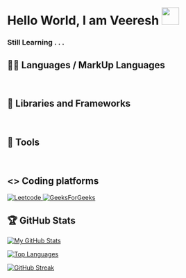 # Hello World, I am Veeresh <img src="https://raw.githubusercontent.com/iampavangandhi/iampavangandhi/master/gifs/Hi.gif" width="40px" height="40px">

### Still Learning . . . 

## 👨‍💻 Languages / MarkUp Languages

<a href=""><img alt="" src="https://img.shields.io/badge/Python-3776AB?style=for-the-badge&logo=python&logoColor=white" /></a>
<a href=""><img alt="" src="https://img.shields.io/badge/C-00599C?style=for-the-badge&logo=c&logoColor=white" /></a>
<a href=""><img alt="" src="https://img.shields.io/badge/HTML5-E34F26?style=for-the-badge&logo=html5&logoColor=white" /></a>
<a href=""><img alt="" src="https://img.shields.io/badge/CSS3-1572B6?style=for-the-badge&logo=css3&logoColor=white" /></a>
<a href=""><img alt="" src="https://img.shields.io/badge/C%2B%2B-00599C?style=for-the-badge&logo=c%2B%2B&logoColor=white" /></a>
<a href=""><img alt="" src="https://img.shields.io/badge/JavaScript-F7DF1E?style=for-the-badge&logo=javascript&logoColor=black" /></a>
<a href=""><img alt="" src="https://img.shields.io/badge/MySQL-00000F?style=for-the-badge&logo=mysql&logoColor=white" /></a>
<a href=""><img alt="" src="https://img.shields.io/badge/MongoDB-4EA94B?style=for-the-badge&logo=mongodb&logoColor=white" /></a>
<a href=""><img alt="" src="https://img.shields.io/badge/Shell_Script-121011?style=for-the-badge&logo=gnu-bash&logoColor=white" /></a>

## 🧰 Libraries and Frameworks

<a href=""><img alt="" src="https://img.shields.io/badge/Node.js-43853D?style=for-the-badge&logo=node.js&logoColor=white" /></a>
<a href=""><img alt="" src="https://img.shields.io/badge/Express.js-404D59?style=for-the-badge" /></a>
<a href=""><img alt="" src="https://img.shields.io/badge/React-20232A?style=for-the-badge&logo=react&logoColor=61DAFB" /></a>
<a href=""><img alt="" src="https://img.shields.io/badge/jQuery-0769AD?style=for-the-badge&logo=jquery&logoColor=white" /></a>
<a href=""><img alt="" src="https://img.shields.io/badge/ejs-0769AD?style=for-the-badge&logo=ejs&logoColor=white" /></a>
<a href=""><img alt="" src="https://img.shields.io/badge/Bootstrap-563D7C?style=for-the-badge&logo=bootstrap&logoColor=white" /></a>
<a href=""><img alt="" src="https://img.shields.io/badge/Tailwind_CSS-38B2AC?style=for-the-badge&logo=tailwind-css&logoColor=white" /></a>
<a href=""><img alt="" src="https://img.shields.io/badge/styled--components-DB7093?style=for-the-badge&logo=styled-components&logoColor=white" /></a>

## 🔧 Tools

<a href=""><img alt="" src="https://img.shields.io/badge/Git-F05032?style=for-the-badge&logo=git&logoColor=white" /></a>
<a href=""><img alt="" src="https://img.shields.io/badge/GitHub-100000?style=for-the-badge&logo=github&logoColor=white" /></a>
<a href=""><img alt="" src="https://img.shields.io/badge/Postman-FF6C37?style=for-the-badge&logo=Postman&logoColor=white" /></a>
<a href=""><img alt="" src="https://img.shields.io/badge/Heroku-430098?style=for-the-badge&logo=heroku&logoColor=white" /></a>
<a href=""><img alt="" src="https://img.shields.io/badge/Visual_Studio_Code-0078D4?style=for-the-badge&logo=visual%20studio%20code&logoColor=white" /></a>
<a href=""><img alt="" src="https://img.shields.io/badge/sublime_text-%23575757.svg?&style=for-the-badge&logo=sublime-text&logoColor=important" /></a>
<a href=""><img alt="" src="https://img.shields.io/badge/Repl.it-%230D101E.svg?style=for-the-badge&logo=replit&logoColor=white" /></a>
<a href=""><img alt="" src="https://img.shields.io/badge/Canva-%2300C4CC.svg?&style=for-the-badge&logo=Canva&logoColor=white" /></a>

## <> Coding platforms


<a href = "https://leetcode.com/Veeresh_1104/" ><img alt="Leetcode" src="https://img.shields.io/badge/-LeetCode-FFA116?style=for-the-badge&logo=LeetCode&logoColor=black"/> </a>
<a href = "https://auth.geeksforgeeks.org/user/veereshravi/profile" ><img alt="GeeksForGeeks" src="https://img.shields.io/badge/GeeksforGeeks-298D46?style=for-the-badge&logo=geeksforgeeks&logoColor=white"/> </a>

## 🏆 GitHub Stats

[![My GitHub Stats](https://github-readme-stats.vercel.app/api/?username=Veeresh-R-G&count_private=true&theme=vue-dark&hide_border=true&showicons=true)]()

[![Top Languages](https://github-readme-stats.vercel.app/api/top-langs/?username=Veeresh-R-G&layout=compact&show_icons=true&theme=vue-dark&hide_border=true)](https://github.com/DenverCoder1/github-readme-streak-stats)

[![GitHub Streak](https://github-readme-streak-stats.herokuapp.com/?user=Veeresh-R-G&theme=flag-india&hide_border=true)](https://git.io/streak-stats)
<!--[![GitHub Streak](https://github-readme-streak-stats.herokuapp.com/?user=Veeresh-R-G&theme=tokyonight)](https://git.io/streak-stats)

[![Veeresh's github activity graph](https://activity-graph.herokuapp.com/graph?username=Veeresh-R-G&theme=react-dark)](https://github.com/ashutosh00710/github-readme-activity-graph)
<!---
Veeresh-R-G/Veeresh-R-G is a ✨ special ✨ repository because its `README.md` (this file) appears on your GitHub profile.
You can click the Preview link to take a look at your changes.
--->

